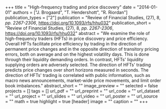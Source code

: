 +++
title = "High-frequency trading and price discovery"
date = "2014-01-01"
authors = ["J. Brogaard", "T. Hendershott", "R. Riordan"]
publication_types = ["2"]
publication = "Review of Financial Studies, (27), 8, _pp. 2267-2306_, https://doi.org/10.1093/rfs/hhu032"
publication_short = "Review of Financial Studies, (27), 8, _pp. 2267-2306_, https://doi.org/10.1093/rfs/hhu032"
abstract = "We examine the role of high-frequency traders (HFTs) in price discovery and price efficiency. Overall HFTs facilitate price efficiency by trading in the direction of permanent price changes and in the opposite direction of transitory pricing errors, both on average and on the highest volatility days. This is done through their liquidity demanding orders. In contrast, HFTs' liquidity supplying orders are adversely selected. The direction of HFTs' trading predicts price changes over short horizons measured in seconds. The direction of HFTs' trading is correlated with public information, such as macro news announcements, market-wide price movements, and limit order book imbalances."
abstract_short = ""
image_preview = ""
selected = false
projects = []
tags = []
url_pdf = ""
url_preprint = ""
url_code = ""
url_dataset = ""
url_project = ""
url_slides = ""
url_video = ""
url_poster = ""
url_source = ""
math = true
highlight = true
[header]
image = ""
caption = ""
+++
